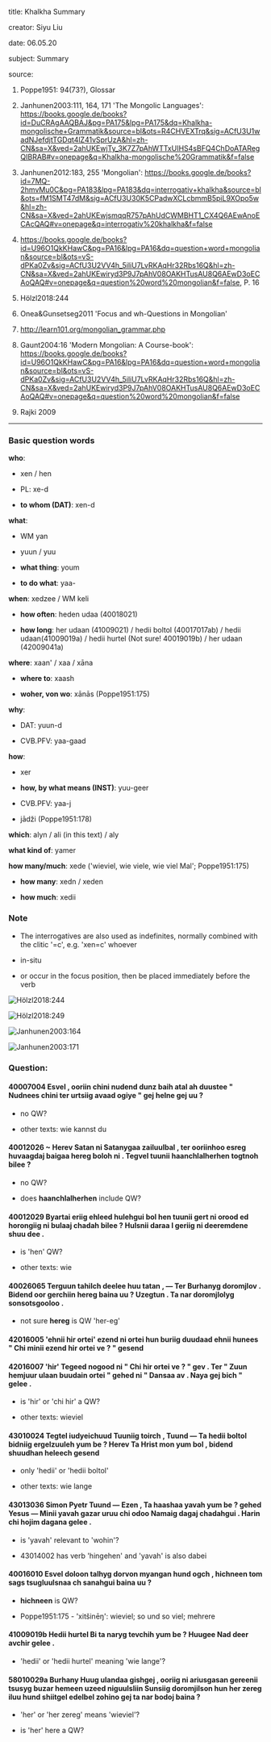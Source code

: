 
title: Khalkha Summary

creator: Siyu Liu

date: 06.05.20

subject: Summary

source: 

1. Poppe1951: 94(73?), Glossar

2. Janhunen2003:111, 164, 171 'The Mongolic Languages': https://books.google.de/books?id=DuCRAgAAQBAJ&pg=PA175&lpg=PA175&dq=Khalkha-mongolische+Grammatik&source=bl&ots=R4CHVEXTrq&sig=ACfU3U1wadNJefdjtTGDqt4lZ41vSprUzA&hl=zh-CN&sa=X&ved=2ahUKEwjTy_3K7Z7pAhWTTxUIHS4sBFQ4ChDoATARegQIBRAB#v=onepage&q=Khalkha-mongolische%20Grammatik&f=false

3. Janhunen2012:183, 255 'Mongolian': https://books.google.de/books?id=7MQ-2hmvMu0C&pg=PA183&lpg=PA183&dq=interrogativ+khalkha&source=bl&ots=fM1SMT47dM&sig=ACfU3U30K5CPadwXCLcbmmB5piL9XOpo5w&hl=zh-CN&sa=X&ved=2ahUKEwjsmqqR757pAhUdCWMBHT1_CX4Q6AEwAnoECAcQAQ#v=onepage&q=interrogativ%20khalkha&f=false

4. https://books.google.de/books?id=U96O1QkKHawC&pg=PA16&lpg=PA16&dq=question+word+mongolian&source=bl&ots=vS-dPKa0Zv&sig=ACfU3U2VV4h_5iliU7LvRKAqHr32Rbs16Q&hl=zh-CN&sa=X&ved=2ahUKEwiryd3P9J7pAhV08OAKHTusAU8Q6AEwD3oECAoQAQ#v=onepage&q=question%20word%20mongolian&f=false, P. 16

5. Hölzl2018:244

6. Onea&Gunsetseg2011 'Focus and wh-Questions in Mongolian'

7. http://learn101.org/mongolian_grammar.php

8. Gaunt2004:16 'Modern Mongolian: A Course-book': https://books.google.de/books?id=U96O1QkKHawC&pg=PA16&lpg=PA16&dq=question+word+mongolian&source=bl&ots=vS-dPKa0Zv&sig=ACfU3U2VV4h_5iliU7LvRKAqHr32Rbs16Q&hl=zh-CN&sa=X&ved=2ahUKEwiryd3P9J7pAhV08OAKHTusAU8Q6AEwD3oECAoQAQ#v=onepage&q=question%20word%20mongolian&f=false

9. Rajki 2009


----

### Basic question words

**who**: 

 - xen / hen

 - PL: xe-d
 
 - **to whom (DAT)**: xen-d
 
**what**: 

 - WM yan
 
 - yuun / yuu
 
 - **what thing**: youm
 
 - **to do what**: yaa-
 
**when**: xedzee / WM keli

 - **how often**: heden udaa (40018021)
 
 - **how long**: her udaan (41009021) / hedii boltol (40017017ab) / hedii udaan(41009019a) / hedii hurtel (Not sure! 40019019b) / her udaan (42009041a)
 
**where**: xaan' / xaa / xāna

 - **where to**: xaash
 
 - **woher, von wo**: xānās (Poppe1951:175)

**why**: 

 - DAT: yuun-d
 
 - CVB.PFV: yaa-gaad

**how**: 

 - xer
 
 - **how, by what means (INST)**: yuu-geer
 
 - CVB.PFV: yaa-j
 
 - jādži (Poppe1951:178)
 
 **which**: alyn / ali (in this text)  / aly
  
**what kind of**: yamer

**how many/much**: xede ('wieviel, wie viele, wie viel Mal'; Poppe1951:175)
 
 - **how many**: xedn / xeden
 
 - **how much**: xedii



### Note

- The interrogatives are also used as indefinites, normally combined with the clitic '=c', e.g. 'xen=c' whoever

- in-situ

- or occur in the focus position, then be placed immediately before the verb

![Hölzl2018:244](https://user-images.githubusercontent.com/33869669/81164764-2f9bf000-8f91-11ea-9449-b8896fb75e80.png)

![Hölzl2018:249](https://user-images.githubusercontent.com/33869669/81165245-f57f1e00-8f91-11ea-849d-d65bb976cd5d.png)

![Janhunen2003:164](https://user-images.githubusercontent.com/33869669/81164850-493d3780-8f91-11ea-8199-2343ef4ca89a.png)

![Janhunen2003:171](https://user-images.githubusercontent.com/33869669/81164860-4e01eb80-8f91-11ea-9aae-fab4ed41ab28.png)


### Question:

#### 40007004			Esvel , ooriin chini nudend dunz baih atal ah duustee " Nudnees chini ter urtsiig avaad ogiye " gej helne gej uu ?

  - no QW?
  
  - other texts: wie kannst du 
  
 #### 40012026	~		Herev Satan ni Satanygaa zailuulbal , ter ooriinhoo esreg huvaagdaj baigaa hereg boloh ni . Tegvel tuunii haanchlalherhen togtnoh bilee ?
  
  - no QW?
  
  - does **haanchlalherhen** include QW?
  
 #### 40012029			Byartai eriig ehleed hulehgui bol hen tuunii gert ni orood ed horongiig ni bulaaj chadah bilee ? Hulsnii daraa l geriig ni deeremdene shuu dee .
 
  - is 'hen' QW?
  
  - other texts: wie

#### 40026065			Terguun tahilch deelee huu tatan , — Ter Burhanyg doromjlov . Bidend oor gerchiin hereg baina uu ? Uzegtun . Ta nar doromjlolyg sonsotsgooloo .

  - not sure **hereg** is QW 'her-eg'
  
#### 42016005	'ehnii hir ortei'		ezend ni ortei hun buriig duudaad ehnii hunees " Chi minii ezend hir ortei ve ? " gesend
#### 42016007	'hir'		Tegeed nogood ni " Chi hir ortei ve ? " gev . Ter " Zuun hemjuur ulaan buudain ortei " gehed ni " Dansaa av . Naya gej bich " gelee .

  - is 'hir' or 'chi hir' a QW?
  
  - other texts: wieviel
  
#### 43010024			Tegtel iudyeichuud Tuuniig toirch , Tuund — Ta hedii boltol bidniig ergelzuuleh yum be ? Herev Ta Hrist mon yum bol , bidend shuudhan heleech gesend
  
   - only 'hedii' or 'hedii boltol' 
   
   - other texts: wie lange
   
#### 43013036			Simon Pyetr Tuund — Ezen , Ta haashaa yavah yum be ? gehed Yesus — Minii yavah gazar uruu chi odoo Namaig dagaj chadahgui . Harin chi hojim dagana gelee .
   
   - is 'yavah' relevant to 'wohin'?
   
   - 43014002 has verb 'hingehen' and 'yavah' is also dabei
  
#### 40016010			Esvel doloon talhyg dorvon myangan hund ogch , hichneen tom sags tsugluulsnaa ch sanahgui baina uu ?
  
   - **hichneen** is QW?
   
   - Poppe1951:175 - 'xitšinēŋ': wieviel; so und so viel; mehrere
   
#### 41009019b			Hedii hurtel Bi ta naryg tevchih yum be ? Huugee Nad deer avchir gelee .
   
   - 'hedii' or 'hedii hurtel' meaning 'wie lange'?
   
#### 58010029a			Burhany Huug ulandaa gishgej , ooriig ni ariusgasan gereenii tsusyg buzar hemeen uzeed niguulsliin Sunsiig doromjilson hun her zereg iluu hund shiitgel edelbel zohino gej ta nar bodoj baina ?

  - 'her' or 'her zereg' means 'wieviel'?
  
  - is 'her' here a QW?
   
